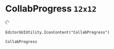 # CollabProgress `12x12`
<img src="/img/CollabProgress.png" width=12 height=12>

``` CSharp
EditorGUIUtility.IconContent("CollabProgress")
```
```
CollabProgress
```
